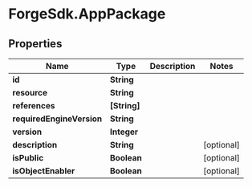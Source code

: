 # ForgeSdk.AppPackage

## Properties
Name | Type | Description | Notes
------------ | ------------- | ------------- | -------------
**id** | **String** |  | 
**resource** | **String** |  | 
**references** | **[String]** |  | 
**requiredEngineVersion** | **String** |  | 
**version** | **Integer** |  | 
**description** | **String** |  | [optional] 
**isPublic** | **Boolean** |  | [optional] 
**isObjectEnabler** | **Boolean** |  | [optional] 


